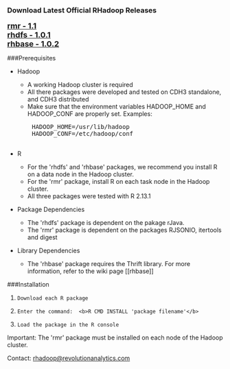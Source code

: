 ### Download Latest Official RHadoop Releases

<font size=4><b>[rmr - 1.1](https://github.com/downloads/RevolutionAnalytics/RHadoop/rmr_1.1.tar.gz)</b></font><br>
<font size=4><b>[rhdfs - 1.0.1](https://github.com/downloads/RevolutionAnalytics/RHadoop/rhdfs_1.0.1.tar.gz)</b></font><br>
<font size=4><b>[rhbase - 1.0.2](https://github.com/downloads/RevolutionAnalytics/RHadoop/rhbase_1.0.2.tar.gz)</b></font><br>
<!--<font size=4><b>[rhdfs - 1.0.1](https://s3.amazonaws.com/rhadoop/master/rhdfs_1.0.1.tar.gz)</b></font><br>-->

###Prerequisites

* Hadoop 
    * A working Hadoop cluster is required
    * All there packages were developed and tested on CDH3 standalone, and CDH3 distributed  
    * Make sure that the environment variables HADOOP_HOME and HADOOP_CONF are properly set.
    Examples:
    <pre>
      HADOOP_HOME=/usr/lib/hadoop
      HADOOP_CONF=/etc/hadoop/conf
    </pre>

* R 
    * For the 'rhdfs' and 'rhbase' packages,  we recommend you install R on a data node in the Hadoop cluster.  
    * For the 'rmr' package, install R on each task node in the Hadoop cluster. 
    *  All three packages were tested with R 2.13.1

* Package Dependencies
    * The 'rhdfs' package is dependent on the pakage rJava.  
    * The 'rmr' package is dependent on the packages RJSONIO, itertools and digest

* Library Dependencies
    * The 'rhbase' package requires the Thrift library. For more information, refer to the wiki page [[rhbase]] 

###Installation
1.     Download each R package
1.     Enter the command:  <b>R CMD INSTALL 'package filename'</b>
1.     Load the package in the R console 
Important:  The 'rmr' package must be installed on each node of the Hadoop cluster.

Contact: rhadoop@revolutionanalytics.com
